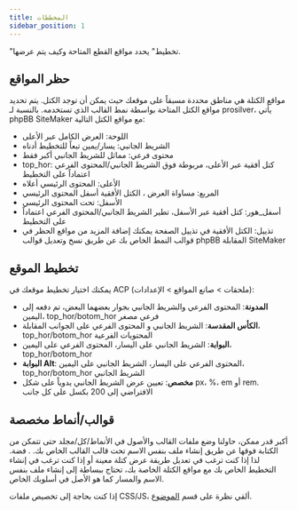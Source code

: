 ```yaml
---
title: المخططات
sidebar_position: 1
---
```


"تخطيط" يحدد مواقع القطع المتاحة وكيف يتم عرضها.

## حظر المواقع
مواقع الكتلة هي مناطق محددة مسبقاً على موقعك حيث يمكن أن توجد الكتل. يتم تحديد مواقع الكتل المتاحة بواسطة نمط القالب الذي تستخدمه. بالنسبة لـ prosilver، يأتي phpBB SiteMaker مع مواقع الكتل التالية:
* اللوحة: العرض الكامل عبر الأعلى
* الشريط الجانبي: يسار/يمين تبعاً للتخطيط أدناه
* محتوى فرعي: مماثل للشريط الجانبي أكبر فقط
* top_hor: كتل أفقية عبر الأعلى، مربوطة فوق الشريط الجانبي/المحتوى الفرعي اعتماداً على التخطيط
* الأعلى: المحتوى الرئيسي أعلاه
* المربع: مساواة العرض ، الكتل الأفقية أسفل المحتوى الرئيسي
* الأسفل: تحت المحتوى الرئيسي
* أسفل_هور: كتل أفقية عبر الأسفل، تطير الشريط الجانبي/المحتوى الفرعي اعتماداً على التخطيط
* تذييل: الكتل الأفقية في تذييل الصفحة يمكنك إضافة المزيد من مواقع الحظر في قوالب النمط الخاص بك عن طريق نسخ وتعديل قوالب phpBB المقابلة SiteMaker

## تخطيط الموقع
يمكنك اختيار تخطيط موقعك في ACP (ملحقات > صانع المواقع > الإعدادات):
* **المدونة**: المحتوى الفرعي والشريط الجانبي بجوار بعضهما البعض، تم دفعه إلى اليمين، top_hor/botom_hor فرعي مصغر
* **الكأس المقدسة**: الشريط الجانبي و المحتوى الفرعي على الجوانب المقابلة، top_hor/botom_hor المحتويات الفرعية
* **البوابة**: الشريط الجانبي على اليسار، المحتوى الفرعي على اليمين، top_hor/botom_hor
* **البوابة Alt**: المحتوى الفرعي على اليسار، الشريط الجانبي على اليمين، top_hor/botom_hor الشريط الجانبي
* **مخصص**: تعيين عرض الشريط الجانبي يدوياً على شكل px، %، em أو rem. الافتراضي إلى 200 بكسل على كل جانب

## قوالب/أنماط مخصصة
أكبر قدر ممكن، حاولنا وضع ملفات القالب والأصول في الأنماط/كل/مجلد حتى تتمكن من الكتابة فوقها عن طريق إنشاء ملف بنفس الاسم تحت قالب القالب الخاص بك. . فضة. لذا إذا كنت ترغب في تعديل طريقة عرض كتلة معينة أو إذا كنت ترغب في إنشاء التخطيط الخاص بك مع مواقع الكتلة الخاصة بك، تحتاج ببساطة إلى إنشاء ملف بنفس الاسم والمسار كما هو الأصل في أسلوبك الخاص.

إذا كنت بحاجة إلى تخصيص ملفات CSS/JS، ألقي نظرة على قسم [الموضوع](/docs/dev/theming).